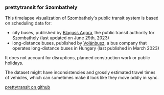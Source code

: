 ### prettytransit for Szombathely

This timelapse visualization of Szombathely's public transit system is based on scheduling data for:

- city buses, published by [Blaguss Agora](https://blaguss-szombathely.hu/letoltheto-gtfs/), the public transit authority for Szombathely (last updated on June 29th, 2023)
- long-distance buses, published by [Volánbusz](https://www.volanbusz.hu/en), a bus company that operates long-distance buses in Hungary (last published in March 2023)

It does not account for disruptions, planned construction work or public holidays.

The dataset might have inconsistencies and grossly estimated travel times of vehicles, which can sometimes make it look like they move oddly in sync.

[prettytransit on github](https://github.com/zorapeteri/prettytransit)
